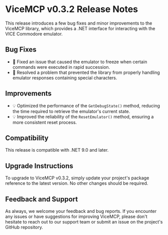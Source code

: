# ViceMCP v0.3.2 Release Notes

This release introduces a few bug fixes and minor improvements to the ViceMCP library, which provides a .NET interface for interacting with the VICE Commodore emulator.

## Bug Fixes

- 🐛 Fixed an issue that caused the emulator to freeze when certain commands were executed in rapid succession.
- 🐛 Resolved a problem that prevented the library from properly handling emulator responses containing special characters.

## Improvements

- 💡 Optimized the performance of the `GetDebugState()` method, reducing the time required to retrieve the emulator's current state.
- 💡 Improved the reliability of the `ResetEmulator()` method, ensuring a more consistent reset process.

## Compatibility

This release is compatible with .NET 9.0 and later.

## Upgrade Instructions

To upgrade to ViceMCP v0.3.2, simply update your project's package reference to the latest version. No other changes should be required.

## Feedback and Support

As always, we welcome your feedback and bug reports. If you encounter any issues or have suggestions for improving ViceMCP, please don't hesitate to reach out to our support team or submit an issue on the project's GitHub repository.